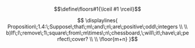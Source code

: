 $$\define\floors#1{\lceil #1 \rceil}$$

```math


\displaylines{
Proposition\;1.4:\;Suppose\;that\;m\;and\;n\;are\;positive\;odd\;integers \\ \\
b)If\;I\;remove\;1\;square\;from\;m\times\;n\;chessboard,\;will\;it\;have\;a\;perfect\;cover? \\ \\
\floor{m+n}
}
```
